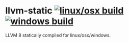 # llvm-static [![linux/osx build](https://travis-ci.org/lkeegan/llvm-static.svg?branch=master)](https://travis-ci.org/lkeegan/llvm-static) [![windows build](https://ci.appveyor.com/api/projects/status/k5ypklw3iij2x085?svg=true)](https://ci.appveyor.com/project/lkeegan/llvm-static)

LLVM 8 statically compiled for linux/osx/windows.